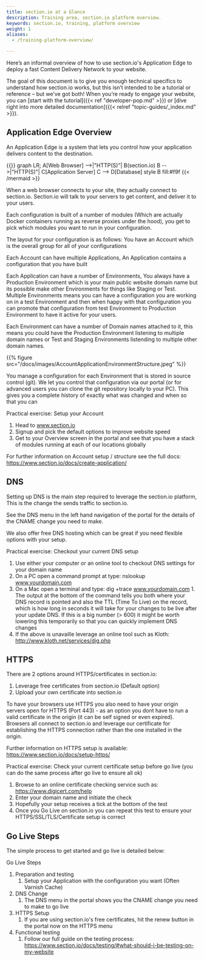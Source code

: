 ```yaml
---
title: section.io at a Glance
description: Training area, section.io platform overview.
keywords: section.io, training, platform overview
weight: 1
aliases:
  - /training-platform-overview/

---
```


Here’s an informal overview of how to use section.io's Application Edge to deploy a fast Content Delivery Network to your website.

The goal of this document is to give you enough technical specifics to understand how section.io works, but this isn’t intended to be a tutorial or reference – but we’ve got both! When you’re ready to engage your website, you can [start with the tutorial]({{< ref "developer-pop.md" >}}) or [dive right into more detailed documentation]({{< relref "topic-guides/_index.md" >}}).

## Application Edge Overview

An Application Edge is a system that lets you control how your application delivers content to the destination.

{{<mermaid align="left">}}
graph LR;
    A[Web Browser] -->|"HTTP(S)"| B(section.io)
    B -->|"HTTP(S)"| C[Application Server]
    C --> D[Database]
    style B fill:#f9f
{{< /mermaid >}}

When a web browser connects to your site, they actually connect to section.io. Section.io will talk to your servers to get content, and deliver it to your users.

Each configuration is built of a number of modules (Which are actually Docker containers running as reverse proxies under the hood), you get to pick which modules you want to run in your configuration.

The layout for your configuration is as follows:
You have an Account which is the overall group for all of your configurations

Each Account can have multiple Applications, An Application contains a configuration that you have built

Each Application can have a number of Environments, You always have a Production Environment which is your main public website domain name but its possible make other Environments for things like Staging or Test.
Multiple Environments means you can have a configuration you are working on in a test Environment and then when happy with that configuration you can promote that configuration from test Environment to Production Environment to have it active for your users.

Each Environment can have a number of Domain names attached to it, this means you could have the Production Environment listening to multiple domain names or Test and Staging Environments listending to multiple other domain names.

 {{% figure src="/docs/images/AccountApplicationEnvironmentStructure.jpeg" %}}

You manage a configuration for each Environment that is stored in source control (git). We let you control that configuration via our portal (or for advanced users you can clone the git repository locally to your PC). This gives you a complete history of exactly what was changed and when so that you can 

Practical exercise: Setup your Account
1. Head to www.section.io
1. Signup and pick the default options to improve website speed
1. Get to your Overview screen in the portal and see that you have a stack of modules running at each of our locations globally

For further information on Account setup / structure see the full docs: https://www.section.io/docs/create-application/

## DNS

Setting up DNS is the main step required to leverage the section.io platform, This is the change the sends traffic to section.io.

See the DNS menu in the left hand navigation of the portal for the details of the CNAME change you need to make.

We also offer free DNS hosting which can be great if you need flexible options with your setup.

Practical exercise: Checkout your current DNS setup
1. Use either your computer or an online tool to checkout DNS settings for your domain name
  1. On a PC open a command prompt at type: nslookup www.yourdomain.com
  1. On a Mac open a terminal and type: dig +trace www.yourdomain.com
    1. The output at the bottom of the command tells you both where your DNS record is pointed and also the TTL (Time To Live) on the record, which is how long in seconds it will take for your changes to be live after your update DNS. If this is a big number (> 600) it might be worth lowering this temporarily so that you can quickly implement DNS changes
  1. If the above is unavaille leverage an online tool such as Kloth: http://www.kloth.net/services/dig.php
  
## HTTPS

There are 2 options around HTTPS/certificates in section.io:
1. Leverage free certificates from section.io (Default option)
1. Upload your own certificate into section.io

To have your browsers use HTTPS you also need to have your origin servers open for HTTPS (Port 443) - as an option you dont have to run a valid certificate in the origin (it can be self signed or even expired). Browsers all connect to section.io and leverage our certificate for establishing the HTTPS connection rather than the one installed in the origin.

Further information on HTTPS setup is available: https://www.section.io/docs/setup-https/

Practical exercise: Check your current certificate setup before go live (you can do the same process after go live to ensure all ok)
1. Browse to an online certificate checking service such as: https://www.digicert.com/help
1. Enter your domain name and initiate the check
1. Hopefully your setup receives a tick at the bottom of the test
1. Once you Go Live on section.io you can repeat this test to ensure your HTTPS/SSL/TLS/Certificate setup is correct

## Go Live Steps

The simple process to get started and go live is detailed below:

Go Live Steps
1. Preparation and testing
   1. Setup your Application with the configuration you want (Often Varnish Cache)
1. DNS Change
   1. The DNS menu in the portal shows you the CNAME change you need to make to go live
1. HTTPS Setup
   1. If you are using section.io's free certificates, hit the renew button in the portal now on the HTTPS menu
1. Functional testing
   1. Follow our full guide on the testing process: https://www.section.io/docs/testing/#what-should-i-be-testing-on-my-website


